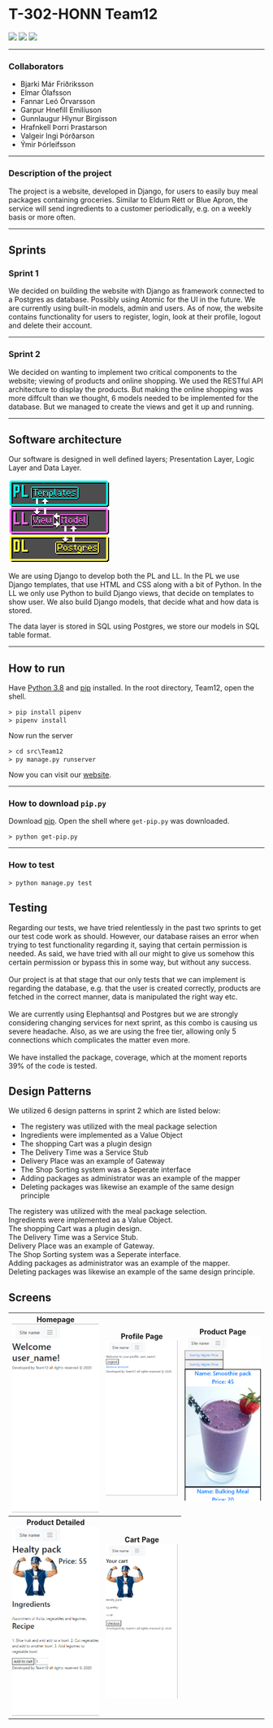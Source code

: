 # T-302-HONN Team12
![](https://img.shields.io/badge/python-v3.8-blue)
![](https://img.shields.io/github/pipenv/locked/dependency-version/vallzter/Team12/django)
![](https://img.shields.io/github/pipenv/locked/dependency-version/vallzter/Team12/psycopg2)

---
### Collaborators

- Bjarki Már Friðriksson
- Elmar Ólafsson
- Fannar Leó Örvarsson
- Garpur Hnefill Emilíuson
- Gunnlaugur Hlynur Birgisson
- Hrafnkell Þorri Þrastarson
- Valgeir Ingi Þórðarson
- Ýmir Þórleifsson

---
### Description of the project
The project is a website, developed in Django, for users to easily buy meal packages containing groceries. Similar to Eldum Rétt or Blue Apron, the service will send ingredients to a customer periodically, e.g. on a weekly basis or more often.

---
## Sprints

### Sprint 1
We decided on building the website with Django as framework connected to a Postgres as database. Possibly using Atomic for the UI in the future. We are currently using built-in models, admin and users. As of now, the website contains functionality for users to register, login, look at their profile, logout and delete their account.

---

### Sprint 2
We decided on wanting to implement two critical components to the website; viewing of products and online shopping. We used the RESTful API architecture to display the products. But making the online shopping was more diffcult than we thought, 6 models needed to be implemented for the database. But we managed to create the views and get it up and running.

---
## Software architecture

Our software is designed in well defined layers; Presentation Layer, Logic Layer and Data Layer.

![](readme_images/layers.png)

We are using Django to develop both the PL and LL. In the PL we use Django templates, that use HTML and CSS along with a bit of Python. In the LL we only use Python to build Django views, that decide on templates to show user. We also build Django models, that decide what and how data is stored.

The data layer is stored in SQL using Postgres, we store our models in SQL table format.

---
## How to run
Have [Python 3.8](https://www.python.org/downloads/) and [pip](https://bootstrap.pypa.io/get-pip.py) installed. In the root directory, Team12, open the shell. 
```
> pip install pipenv
> pipenv install
```
Now run the server
```
> cd src\Team12
> py manage.py runserver
```
Now you can visit our [website](http://localhost:8000).

---
### How to download `pip.py`

Download [pip](https://bootstrap.pypa.io/get-pip.py). 
Open the shell where `get-pip.py` was downloaded.

```
> python get-pip.py
```
---

### How to test
```
> python manage.py test
```

## Testing

Regarding our tests, we have tried relentlessly in the past two sprints to get our test code work as should. However, our database raises an error when trying to test functionality regarding it, saying that certain permission is needed. As said, we have tried with all our might to give us somehow this certain permission or bypass this in some way, but without any success. <br />
<br />
Our project is at that stage that our only tests that we can implement is regarding the database, e.g. that the user is created correctly, products are fetched in the correct manner, data is manipulated the right way etc. <br />
<br />
We are currently using Elephantsql and Postgres but we are strongly considering changing services for next sprint, as this combo is causing us severe headache. Also, as we are using the free tier, allowing only 5 connections which complicates the matter even more. <br />
<br />
We have installed the package, coverage, which at the moment reports 39% of the code is tested.

## Design Patterns

We utilized 6 design patterns in sprint 2 which are listed below: <br />
<ul>
    <li>The registery was utilized with the meal package selection</li>
    <li>Ingredients were implemented as a Value Object</li>
    <li>The shopping Cart was a plugin design</li>
    <li>The Delivery Time was a Service Stub</li>
    <li>Delivery Place was an example of Gateway</li>
    <li>The Shop Sorting system was a Seperate interface</li>
    <li>Adding packages as administrator was an example of the mapper</li>
    <li>Deleting packages was likewise an example of the same design principle</li>
</ul>
The registery was utilized with the meal package selection. <br />
Ingredients were implemented as a Value Object. <br />
The shopping Cart was a plugin design. <br />
The Delivery Time was a Service Stub. <br />
Delivery Place was an example of Gateway. <br />
The Shop Sorting system was a Seperate interface. <br />
Adding packages as administrator was an example of the mapper. <br />
Deleting packages was likewise an example of the same design principle.

## Screens
<table>
    <tr>
        <th>
            Homepage
            <img src="readme_images/homepage.png" width="200"/>
        </th>
        <th>
            Profile Page
            <img src="readme_images/profilepage.png" width="200"/>
        </th>
        <th>
            Product Page
            <img src="readme_images/productpage.png" width="200"/>
        </th>
    </tr>
    <tr> 
        <th>
            Product Detailed
            <img src="readme_images/productdetailed.png" width="200"/>
        </th>
        <th>
            Cart Page
            <img src="readme_images/cartpage.png" width="200"/>
        </th>
    </tr>
</table>
